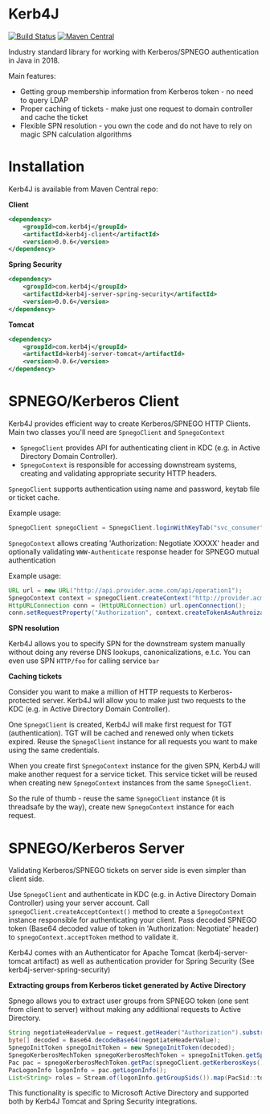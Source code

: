 Kerb4J
========
[![Build Status](https://travis-ci.org/bedrin/kerb4j.svg?branch=master)](https://travis-ci.org/bedrin/kerb4j)
[![Maven Central](https://maven-badges.herokuapp.com/maven-central/com.kerb4j/kerb4j/badge.svg?style=flat)](https://maven-badges.herokuapp.com/maven-central/com.kerb4j/kerb4j)

Industry standard library for working with Kerberos/SPNEGO authentication in Java in 2018.

Main features:
 - Getting group membership information from Kerberos token - no need to query LDAP
 - Proper caching of tickets - make just one request to domain controller and cache the ticket
 - Flexible SPN resolution - you own the code and do not have to rely on magic SPN calculation algorithms
 
Installation
========

Kerb4J is available from Maven Central repo:

**Client**
```xml
<dependency>
    <groupId>com.kerb4j</groupId>
    <artifactId>kerb4j-client</artifactId>
    <version>0.0.6</version>
</dependency>
```

**Spring Security**
```xml
<dependency>
    <groupId>com.kerb4j</groupId>
    <artifactId>kerb4j-server-spring-security</artifactId>
    <version>0.0.6</version>
</dependency>
```

**Tomcat**
```xml
<dependency>
    <groupId>com.kerb4j</groupId>
    <artifactId>kerb4j-server-tomcat</artifactId>
    <version>0.0.6</version>
</dependency>
```

SPNEGO/Kerberos Client
========

Kerb4J provides efficient way to create Kerberos/SPNEGO HTTP Clients. Main two classes you'll need are `SpnegoClient` and `SpnegoContext`
- `SpnegoClient` provides API for authenticating client in KDC (e.g. in Active Directory Domain Controller).
- `SpnegoContext` is responsible for accessing downstream systems, creating and validating appropriate security HTTP headers.

`SpnegoClient` supports authentication using name and password, keytab file or ticket cache.

Example usage:
```java
SpnegoClient spnegoClient = SpnegoClient.loginWithKeyTab("svc_consumer", "/opt/myapp/consumer.keytab");
```

`SpnegoContext` allows creating 'Authorization: Negotiate XXXXX' header and optionally validating `WWW-Authenticate` response header for SPNEGO mutual authentication

Example usage:
```java
URL url = new URL("http://api.provider.acme.com/api/operation1");
SpnegoContext context = spnegoClient.createContext("http://provider.acme.com"); // Will result in HTTP/provider.acme.com SPN
HttpURLConnection conn = (HttpURLConnection) url.openConnection();
conn.setRequestProperty("Authorization", context.createTokenAsAuthroizationHeader());
```

**SPN resolution**

Kerb4J allows you to specify SPN for the downstream system manually without doing any reverse DNS lookups, canonicalizations, e.t.c.
You can even use SPN `HTTP/foo` for calling service `bar`

**Caching tickets**

Consider you want to make a million of HTTP requests to Kerberos-protected server.
Kerb4J will allow you to make just two requests to the KDC (e.g. in Active Directory Domain Controller).

One `SpnegoClient` is created, Kerb4J will make first request for TGT (authentication).
TGT will be cached and renewed only when tickets expired. 
Reuse the `SpnegoClient` instance for all requests you want to make using the same credentials.

When you create first `SpnegoContext` instance for the given SPN, Kerb4J will make another request for a service ticket.
This service ticket will be reused when creating new `SpnegoContext` instances from the same `SpnegoClient`.

So the rule of thumb - reuse the same `SpnegoClient` instance (it is threadsafe by the way), create new `SpnegoContext` instance for each request.   


SPNEGO/Kerberos Server
========

Validating Kerberos/SPNEGO tickets on server side is even simpler than client side.

Use `SpnegoClient` and authenticate in KDC (e.g. in Active Directory Domain Controller) using your server account.
Call `spnegoClient.createAcceptContext()` method to create a `SpnegoContext` instance responsible for authenticating your client.
Pass decoded SPNEGO token (Base64 decoded value of token in 'Authorization: Negotiate' header) to `spnegoContext.acceptToken` method to validate it.
  
Kerb4J comes with an Authenticator for Apache Tomcat (kerb4j-server-tomcat artifact) as well as authentication provider for Spring Security (See kerb4j-server-spring-security)

**Extracting groups from Kerberos ticket generated by Active Directory**

Spnego allows you to extract user groups from SPNEGO token (one sent from client to server) without making any additional requests to Active Directory.

```java
String negotiateHeaderValue = request.getHeader("Authorization").substring(10);
byte[] decoded = Base64.decodeBase64(negotiateHeaderValue);
SpnegoInitToken spnegoInitToken = new SpnegoInitToken(decoded);
SpnegoKerberosMechToken spnegoKerberosMechToken = spnegoInitToken.getSpnegoKerberosMechToken();
Pac pac = spnegoKerberosMechToken.getPac(spnegoClient.getKerberosKeys());
PacLogonInfo logonInfo = pac.getLogonInfo();
List<String> roles = Stream.of(logonInfo.getGroupSids()).map(PacSid::toHumanReadableString).collect(Collectors.toList());
```
  
This functionality is specific to Microsoft Active Directory and supported both by Kerb4J Tomcat and Spring Security integrations. 